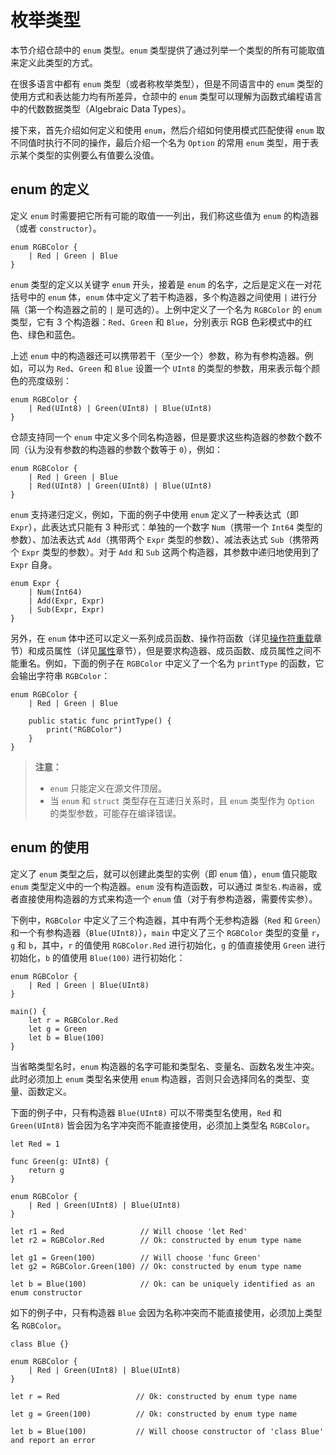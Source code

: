 # 枚举类型

本节介绍仓颉中的 `enum` 类型。`enum` 类型提供了通过列举一个类型的所有可能取值来定义此类型的方式。

在很多语言中都有 `enum` 类型（或者称枚举类型），但是不同语言中的 `enum` 类型的使用方式和表达能力均有所差异，仓颉中的 `enum` 类型可以理解为函数式编程语言中的代数数据类型（Algebraic Data Types）。

接下来，首先介绍如何定义和使用 `enum`，然后介绍如何使用模式匹配使得 `enum` 取不同值时执行不同的操作，最后介绍一个名为 `Option` 的常用 `enum` 类型，用于表示某个类型的实例要么有值要么没值。

## enum 的定义

定义 `enum` 时需要把它所有可能的取值一一列出，我们称这些值为 `enum` 的构造器（或者 `constructor`）。

```cangjie
enum RGBColor {
    | Red | Green | Blue
}
```

`enum` 类型的定义以关键字 `enum` 开头，接着是 `enum` 的名字，之后是定义在一对花括号中的 `enum` 体，`enum` 体中定义了若干构造器，多个构造器之间使用 `|` 进行分隔（第一个构造器之前的 `|` 是可选的）。上例中定义了一个名为 `RGBColor` 的 `enum` 类型，它有 3 个构造器：`Red`、`Green` 和 `Blue`，分别表示 RGB 色彩模式中的红色、绿色和蓝色。

上述 `enum` 中的构造器还可以携带若干（至少一个）参数，称为有参构造器。例如，可以为 `Red`、`Green` 和 `Blue` 设置一个 `UInt8` 的类型的参数，用来表示每个颜色的亮度级别：

```cangjie
enum RGBColor {
    | Red(UInt8) | Green(UInt8) | Blue(UInt8)
}
```

仓颉支持同一个 `enum` 中定义多个同名构造器，但是要求这些构造器的参数个数不同（认为没有参数的构造器的参数个数等于 `0`），例如：

```cangjie
enum RGBColor {
    | Red | Green | Blue
    | Red(UInt8) | Green(UInt8) | Blue(UInt8)
}
```

`enum` 支持递归定义，例如，下面的例子中使用 `enum` 定义了一种表达式（即 `Expr`），此表达式只能有 3 种形式：单独的一个数字 `Num`（携带一个 `Int64` 类型的参数）、加法表达式 `Add`（携带两个 `Expr` 类型的参数）、减法表达式 `Sub`（携带两个 `Expr` 类型的参数）。对于 `Add` 和 `Sub` 这两个构造器，其参数中递归地使用到了 `Expr` 自身。

```cangjie
enum Expr {
    | Num(Int64)
    | Add(Expr, Expr)
    | Sub(Expr, Expr)
}
```

另外，在 `enum` 体中还可以定义一系列成员函数、操作符函数（详见[操作符重载](../function/operator_overloading.md)章节）和成员属性（详见[属性](../class_and_interface/prop.md)章节），但是要求构造器、成员函数、成员属性之间不能重名。例如，下面的例子在 `RGBColor` 中定义了一个名为 `printType` 的函数，它会输出字符串 `RGBColor`：

```cangjie
enum RGBColor {
    | Red | Green | Blue

    public static func printType() {
        print("RGBColor")
    }
}
```

> **注意：**
>
> * `enum` 只能定义在源文件顶层。
> * 当 `enum` 和 `struct` 类型存在互递归关系时，且 `enum` 类型作为 `Option` 的类型参数，可能存在编译错误。

## enum 的使用

定义了 `enum` 类型之后，就可以创建此类型的实例（即 `enum` 值），`enum` 值只能取 `enum` 类型定义中的一个构造器。`enum` 没有构造函数，可以通过 `类型名.构造器`，或者直接使用构造器的方式来构造一个 `enum` 值（对于有参构造器，需要传实参）。

下例中，`RGBColor` 中定义了三个构造器，其中有两个无参构造器（`Red` 和 `Green`）和一个有参构造器（`Blue(UInt8)`），`main` 中定义了三个 `RGBColor` 类型的变量 `r`，`g` 和 `b`，其中，`r` 的值使用 `RGBColor.Red` 进行初始化，`g` 的值直接使用 `Green` 进行初始化，`b` 的值使用 `Blue(100)` 进行初始化：

<!-- compile -->

```cangjie
enum RGBColor {
    | Red | Green | Blue(UInt8)
}

main() {
    let r = RGBColor.Red
    let g = Green
    let b = Blue(100)
}
```

当省略类型名时，`enum` 构造器的名字可能和类型名、变量名、函数名发生冲突。此时必须加上 `enum` 类型名来使用 `enum` 构造器，否则只会选择同名的类型、变量、函数定义。

下面的例子中，只有构造器 `Blue(UInt8)` 可以不带类型名使用，`Red` 和 `Green(UInt8)` 皆会因为名字冲突而不能直接使用，必须加上类型名 `RGBColor`。

```cangjie
let Red = 1

func Green(g: UInt8) {
    return g
}

enum RGBColor {
    | Red | Green(UInt8) | Blue(UInt8)
}

let r1 = Red                 // Will choose 'let Red'
let r2 = RGBColor.Red        // Ok: constructed by enum type name

let g1 = Green(100)          // Will choose 'func Green'
let g2 = RGBColor.Green(100) // Ok: constructed by enum type name

let b = Blue(100)            // Ok: can be uniquely identified as an enum constructor
```

如下的例子中，只有构造器 `Blue` 会因为名称冲突而不能直接使用，必须加上类型名 `RGBColor`。

```
class Blue {}

enum RGBColor {
    | Red | Green(UInt8) | Blue(UInt8)
}

let r = Red                 // Ok: constructed by enum type name

let g = Green(100)          // Ok: constructed by enum type name

let b = Blue(100)           // Will choose constructor of 'class Blue' and report an error
```
